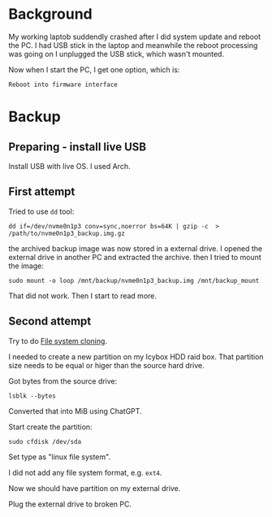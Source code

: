 # Background
My working laptob suddendly crashed after I did system update and reboot the PC.
I had USB stick in the laptop and meanwhile the reboot processing was going on I unplugged the USB stick, which wasn't mounted.

Now when I start the PC, I get one option, which is:
```
Reboot into firmware interface
```

# Backup

## Preparing - install live USB
Install USB with live OS. I used Arch.

## First attempt
Tried to use `dd` tool:

```
dd if=/dev/nvme0n1p3 conv=sync,noerror bs=64K | gzip -c  > /path/to/nvme0n1p3_backup.img.gz
```
the archived backup image was now stored in a external drive.
I opened the external drive in another PC and extracted the archive.
then I tried to mount the image:

```
sudo mount -o loop /mnt/backup/nvme0n1p3_backup.img /mnt/backup_mount
```

That did not work.
Then I start to read more.

## Second attempt
Try to do [File system cloning](https://wiki.archlinux.org/title/disk_cloning#File_system_cloning).

I needed to create a new partition on my Icybox HDD raid box.
That partition size needs to be equal or higer than the source hard drive.

Got bytes from the source drive:
```
lsblk --bytes
```
Converted that into MiB using ChatGPT.

Start create the partition:
```
sudo cfdisk /dev/sda
```

Set type as "linux file system".

I did not add any file system format, e.g. `ext4`.

Now we should have partition on my external drive.

Plug the external drive to broken PC.


